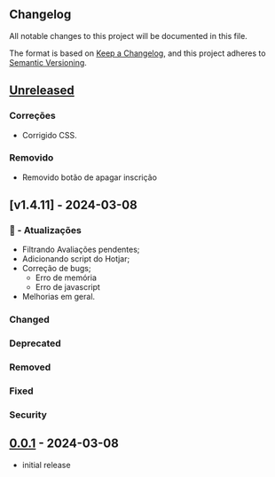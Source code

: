 ## Changelog

All notable changes to this project will be documented in this file.

The format is based on [Keep a Changelog],
and this project adheres to [Semantic Versioning].

## [Unreleased]
### Correções
- Corrigido CSS.

### Removido
- Removido botão de apagar inscrição

## [v1.4.11] - 2024-03-08

### 🚀 - Atualizações

- Filtrando Avaliações pendentes;
- Adicionando script do Hotjar;
- Correção de bugs;
  - Erro de memória
  - Erro de javascript
- Melhorias em geral.

### Changed

### Deprecated

### Removed

### Fixed

### Security

## [0.0.1] - 2024-03-08

- initial release

<!-- Links -->
[keep a changelog]: https://keepachangelog.com/en/1.0.0/
[semantic versioning]: https://semver.org/spec/v2.0.0.html

<!-- Versions -->
[unreleased]: https://github.com/secultce/theme-Ceara/compare/v0.0.2...HEAD
[0.0.2]: https://github.com/secultce/theme-Ceara/compare/v0.0.1...v0.0.2
[0.0.1]: https://github.com/secultce/theme-Ceara/releases/tag/v0.0.1